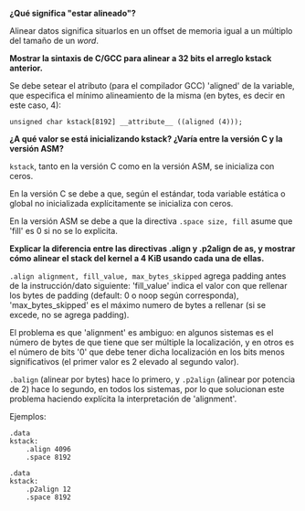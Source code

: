 **¿Qué significa "estar alineado"?**

Alinear datos significa situarlos en un offset de memoria igual a un múltiplo del tamaño de un *word*.

**Mostrar la sintaxis de C/GCC para alinear a 32 bits el arreglo kstack anterior.**

Se debe setear el atributo (para el compilador GCC) 'aligned' de la variable, que especifica el mínimo alineamiento de la misma (en bytes, es decir en este caso, 4):

`unsigned char kstack[8192] __attribute__ ((aligned (4)));
`

**¿A qué valor se está inicializando kstack? ¿Varía entre la versión C y la versión ASM?**

`kstack`, tanto en la versión C como en la versión ASM, se inicializa con ceros.

En la versión C se debe a que, según el estándar, toda variable estática o global no inicializada explícitamente se inicializa con ceros.

En la versión ASM se debe a que la directiva `.space size, fill` asume que 'fill' es 0 si no se lo explicita.

**Explicar la diferencia entre las directivas .align y .p2align de as, y mostrar cómo alinear el stack del kernel a 4 KiB usando cada una de ellas.**

`.align alignment, fill_value, max_bytes_skipped` agrega padding antes de la instrucción/dato siguiente: 'fill_value' indica el valor con que rellenar los bytes de padding (default: 0 o noop según corresponda), 'max_bytes_skipped' es el máximo numero de bytes a rellenar (si se excede, no se agrega padding).

El problema es que 'alignment' es ambiguo: en algunos sistemas es el número de bytes de que tiene que ser múltiple la localización, y en otros es el número de bits '0' que debe tener dicha localización en los bits menos significativos (el primer valor es 2 elevado al segundo valor).

`.balign` (alinear por bytes) hace lo primero, y `.p2align` (alinear por potencia de 2) hace lo segundo, en todos los sistemas, por lo que solucionan este problema haciendo explícita la interpretación de 'alignment'.

Ejemplos:

```
.data
kstack:
    .align 4096
    .space 8192
```

```
.data
kstack:
    .p2align 12
    .space 8192
```
